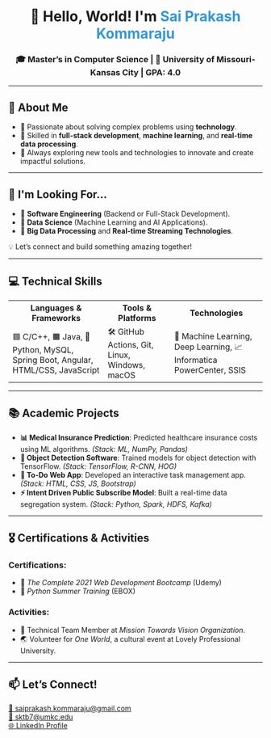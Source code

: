 <!DOCTYPE html>
<html lang="en">
<head>
    <meta charset="UTF-8">
    <meta name="viewport" content="width=device-width, initial-scale=1.0">
</head>
<body>

<!-- Header Section -->
<h1 align="center">👋 Hello, World! I'm <span style="color: #3498db;">Sai Prakash Kommaraju</span></h1>
<h3 align="center">🎓 Master’s in Computer Science | 📍 University of Missouri-Kansas City | <strong>GPA:</strong> 4.0</h3>

<!-- About Me Section -->
<hr>
<h2>🚀 About Me</h2>
<ul>
    <li>🔹 Passionate about solving complex problems using <strong>technology</strong>.</li>
    <li>🔹 Skilled in <strong>full-stack development</strong>, <strong>machine learning</strong>, and <strong>real-time data processing</strong>.</li>
    <li>🔹 Always exploring new tools and technologies to innovate and create impactful solutions.</li>
</ul>

<!-- Career Opportunities -->
<hr>
<h2>💼 I'm Looking For...</h2>
<ul>
    <li>🌟 <strong>Software Engineering</strong> (Backend or Full-Stack Development).</li>
    <li>🌟 <strong>Data Science</strong> (Machine Learning and AI Applications).</li>
    <li>🌟 <strong>Big Data Processing</strong> and <strong>Real-time Streaming Technologies</strong>.</li>
</ul>
<p>💡 Let’s connect and build something amazing together!</p>

<!-- Technical Skills Section -->
<hr>
<h2>💻 Technical Skills</h2>
<table>
    <tr>
        <th>Languages & Frameworks</th>
        <th>Tools & Platforms</th>
        <th>Technologies</th>
    </tr>
    <tr>
        <td>🟦 C/C++, 🟧 Java, 🐍 Python, MySQL, Spring Boot, Angular, HTML/CSS, JavaScript</td>
        <td>🛠️ GitHub Actions, Git, Linux, Windows, macOS</td>
        <td>🤖 Machine Learning, Deep Learning, 📈 Informatica PowerCenter, SSIS</td>
    </tr>
</table>



<!-- Academic Projects Section -->
<hr>
<h2>📚 Academic Projects</h2>
<ul>
    <li><strong>📊 Medical Insurance Prediction</strong>: Predicted healthcare insurance costs using ML algorithms. <em>(Stack: ML, NumPy, Pandas)</em></li>
    <li><strong>📸 Object Detection Software</strong>: Trained models for object detection with TensorFlow. <em>(Stack: TensorFlow, R-CNN, HOG)</em></li>
    <li><strong>📝 To-Do Web App</strong>: Developed an interactive task management app. <em>(Stack: HTML, CSS, JS, Bootstrap)</em></li>
    <li><strong>⚡ Intent Driven Public Subscribe Model</strong>: Built a real-time data segregation system. <em>(Stack: Python, Spark, HDFS, Kafka)</em></li>
</ul>

<!-- Certifications and Activities Section -->
<hr>
<h2>🎖️ Certifications & Activities</h2>
<h3>Certifications:</h3>
<ul>
    <li>🌟 <i>The Complete 2021 Web Development Bootcamp</i> (Udemy)</li>
    <li>🌟 <i>Python Summer Training</i> (EBOX)</li>
</ul>
<h3>Activities:</h3>
<ul>
    <li>🎯 Technical Team Member at <i>Mission Towards Vision Organization</i>.</li>
    <li>🌏 Volunteer for <i>One World</i>, a cultural event at Lovely Professional University.</li>
</ul>

<!-- Let's Connect Section -->
<hr>
<h2>📫 Let’s Connect!</h2>
<p>
    <a href="mailto:saiprakash.kommaraju@gmail.com">📧 saiprakash.kommaraju@gmail.com</a><br>
    <a href="mailto:sktb7@umkc.edu">📧 sktb7@umkc.edu</a><br>
    <a href="https://linkedin.com/in/saiprakash-kommaraju">🌐 LinkedIn Profile</a>
</p>

</body>
</html>
